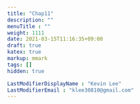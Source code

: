```yaml
---
title: "Chap11"
description: ""
menuTitle : ""
weight: 1111
date: 2021-03-15T11:16:35+09:00
draft: true
katex: true
markup: mmark
tags: []
hidden: true

LastModifierDisplayName : "Kevin Lee"
LastModifierEmail : "klee30810@gmail.com"
---
```


